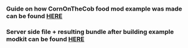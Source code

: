 ### Guide on how CornOnTheCob food mod example was made can be found [HERE](https://drive.google.com/drive/folders/1C6OhXv_PF4cdqDDSVGV9ROIHz_pbbPK_?usp=sharing) 
 
### Server side file + resulting bundle after building example modkit can be found [HERE](https://drive.google.com/drive/folders/1coxU8BGCyjKS52eOphCIMWX7ULiCEgac?usp=sharing)
